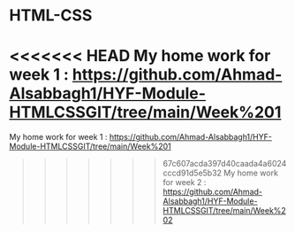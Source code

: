# HTML-CSS

<<<<<<< HEAD
My home work for week 1 : https://github.com/Ahmad-Alsabbagh1/HYF-Module-HTMLCSSGIT/tree/main/Week%201<br >
=======
My home work for week 1 : https://github.com/Ahmad-Alsabbagh1/HYF-Module-HTMLCSSGIT/tree/main/Week%201<br>
>>>>>>> 67c607acda397d40caada4a6024cccd91d5e5b32
My home work for week 2 : https://github.com/Ahmad-Alsabbagh1/HYF-Module-HTMLCSSGIT/tree/main/Week%202
